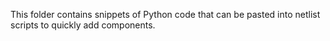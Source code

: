 This folder contains snippets of Python code that can be pasted into netlist
scripts to quickly add components.
